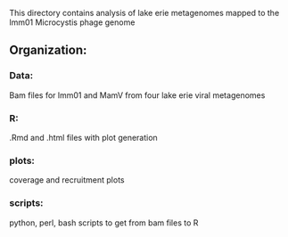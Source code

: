 This directory contains analysis of lake erie metagenomes mapped to the lmm01 Microcystis phage genome

## Organization: 

### Data:
Bam files for lmm01 and MamV from four lake erie viral metagenomes 

### R:
.Rmd and .html files with plot generation

### plots:
coverage and recruitment plots

### scripts: 
python, perl, bash scripts to get from bam files to R
